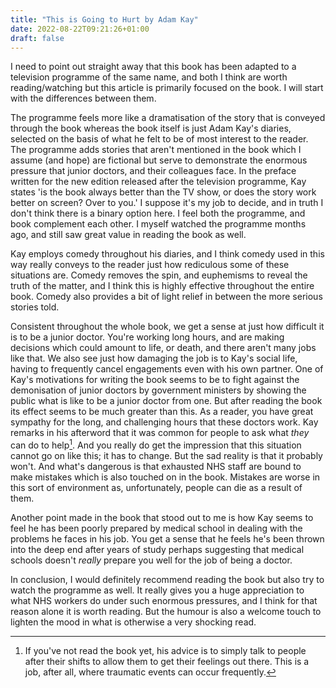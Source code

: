 ```yaml
---
title: "This is Going to Hurt by Adam Kay"
date: 2022-08-22T09:21:26+01:00
draft: false
---
```


I need to point out straight away that this book has been adapted to a television programme of the same name, and both I think are worth reading/watching but this article is primarily focused on the book. I will start with the differences between them.

The programme feels more like a dramatisation of the story that is conveyed through the book whereas the book itself is just Adam Kay's diaries, selected on the basis of what he felt to be of most interest to the reader. The programme adds stories that aren't mentioned in the book which I assume (and hope) are fictional but serve to demonstrate the enormous pressure that junior doctors, and their colleagues face. In the preface written for the new edition released after the television programme, Kay states 'is the book always better than the TV show, or does the story work better on screen? Over to you.' I suppose it's my job to decide, and in truth I don't think there is a binary option here. I feel both the programme, and book complement each other. I myself watched the programme months ago, and still saw great value in reading the book as well.

Kay employs comedy throughout his diaries, and I think comedy used in this way really conveys to the reader just how rediculous some of these situations are. Comedy removes the spin, and euphemisms to reveal the truth of the matter, and I think this is highly effective throughout the entire book. Comedy also provides a bit of light relief in between the more serious stories told.

Consistent throughout the whole book, we get a sense at just how difficult it is to be a junior doctor. You're working long hours, and are making decisions which could amount to life, or death, and there aren't many jobs like that. We also see just how damaging the job is to Kay's social life, having to frequently cancel engagements even with his own partner. One of Kay's motivations for writing the book seems to be to fight against the demonisation of junior doctors by government ministers by showing the public what is like to be a junior doctor from one. But after reading the book its effect seems to be much greater than this. As a reader, you have great sympathy for the long, and challenging hours that these doctors work. Kay remarks in his afterword that it was common for people to ask what *they* can do to help[^1]. And you really do get the impression that this situation cannot go on like this; it has to change. But the sad reality is that it probably won't. And what's dangerous is that exhausted NHS staff are bound to make mistakes which is also touched on in the book. Mistakes are worse in this sort of environment as, unfortunately, people can die as a result of them.

Another point made in the book that stood out to me is how Kay seems to feel he has been poorly prepared by medical school in dealing with the problems he faces in his job. You get a sense that he feels he's been thrown into the deep end after years of study perhaps suggesting that medical schools doesn't *really* prepare you well for the job of being a doctor.

In conclusion, I would definitely recommend reading the book but also try to watch the programme as well. It really gives you a huge appreciation to what NHS workers do under such enormous pressures, and I think for that reason alone it is worth reading. But the humour is also a welcome touch to lighten the mood in what is otherwise a very shocking read.

[^1]: If you've not read the book yet, his advice is to simply talk to people after their shifts to allow them to get their feelings out there. This is a job, after all, where traumatic events can occur frequently.
